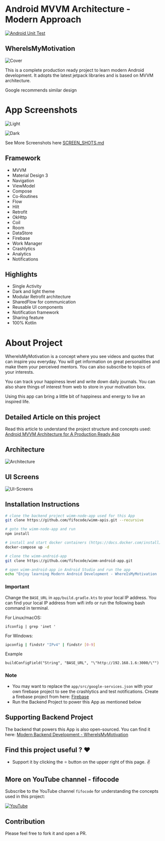 # Android MVVM Architecture - Modern Approach
[![Android Unit Test](https://github.com/fifocode/wimm-android-app/actions/workflows/android-unit-test.yml/badge.svg)](https://github.com/fifocode/wimm-android-app/actions/workflows/android-unit-test.yml)

## WhereIsMyMotivation

![Cover](docs/assets/cover.jpg)

This is a complete production ready project to learn modern Android development. It adopts the latest jetpack libraries and is based on MVVM architecture. 

Google recommends similar design

# App Screenshots
![Light](docs/screenshots/display-light.png)

![Dark](docs/screenshots/display-dark.png)

See More Screenshots here [SCREEN_SHOTS.md](docs/SCREEN_SHOTS.md)

## Framework
- MVVM
- Material Design 3
- Navigation
- ViewModel
- Compose
- Co-Routines
- Flow
- Hilt
- Retrofit
- OkHttp
- Coil
- Room
- DataStore
- Firebase
- Work Manager
- Crashlytics
- Analytics
- Notifications

## Highlights
- Single Activity
- Dark and light theme
- Modular Retrofit architecture
- SharedFlow for communication
- Reusable UI components
- Notification framework
- Sharing feature
- 100% Kotlin

# About Project
WhereIsMyMotivation is a concept where you see videos and quotes that can inspire you everyday. You will get information on great personalities and make them your perceived mentors. You can also subscribe to topics of your interests. 

You can track your happiness level and write down daily journals. You can also share things of interest from web to store in your motivation box.

Using this app can bring a little bit of happiness and energy to live an inspired life.

## Detailed Article on this project 
Read this article to understand the project structure and concepts used:
[Android MVVM Architecture for A Production Ready App](https://medium.com/@janishar.ali/android-mvvm-architecture-for-a-production-ready-app-2892b6dca02f)

## Architecture
![Architecture](docs/assets/arch-comp.svg)

## UI Screens
![UI-Screens](docs/assets/screen-flow.svg)

## Installation Instructions
```bash
# clone the backend project wimm-node-app used for this App
git clone https://github.com/fifocode/wimm-apis.git --recursive

# goto the wimm-node-app and run
npm install

# install and start docker containers (https://docs.docker.com/install)
docker-compose up -d

# clone the wimm-android-app
git clone https://github.com/fifocode/wimm-android-app.git

# open wimm-android-app in Android Studio and run the app
echo "Enjoy learning Modern Android Development - WhereIsMyMotivation :D"

```
### Important
Change the `BASE_URL` in `app/build.gradle.kts` to your local IP address. You can find your local IP address from wifi info or run the following bash command in terminal.

For Linux/macOS:
```base
ifconfig | grep 'inet '
```
For Windows:
```bash
ipconfig | findstr "IPv4" | findstr [0-9]
```

Example

`buildConfigField("String", "BASE_URL", "\"http://192.168.1.6:3000/\"")`

### Note
- You may want to replace the `app/src/google-services.json` with your own firebase project to see the crashlytics and test notifications. Create a firebase project from here: [Firebase](https://firebase.google.com)
- Run the Backend Project to power this App as mentioned below

## Supporting Backend Project
The backend that powers this App is also open-sourced. You can find it here: [Modern Backend Development - WhereIsMyMotivation](https://github.com/fifocode/wimm-node-app)

## Find this project useful ? :heart:
* Support it by clicking the :star: button on the upper right of this page. :v:

## More on YouTube channel - fifocode
Subscribe to the YouTube channel `fifocode` for understanding the concepts used in this project:

[![YouTube](https://img.shields.io/badge/YouTube-Subscribe-red?style=for-the-badge&logo=youtube&logoColor=white)](https://www.youtube.com/@fifocode)

## Contribution
Please feel free to fork it and open a PR.
